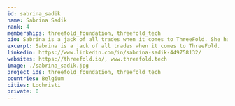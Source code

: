 ```yaml
---
id: sabrina_sadik
name: Sabrina Sadik
rank: 4
memberships: threefold_foundation, threefold_tech
bio: Sabrina is a jack of all trades when it comes to ThreeFold. She handles most of the customer communication, is in charge of the logistic aspects and helps out whevever needed. Sabrina is an outgoing person who loves to laugh and be with friends and family, but she's secretly also a bit of a nerd who loves the calmth of being alone and reading a book while her daughter is asleep.
excerpt: Sabrina is a jack of all trades when it comes to ThreeFold.
linkedin: https://www.linkedin.com/in/sabrina-sadik-449758132/
websites: https://threefold.io/, www.threefold.tech
image: ./sabrina_sadik.jpg
project_ids: threefold_foundation, threefold_tech
countries: Belgium
cities: Lochristi
private: 0
---
```

